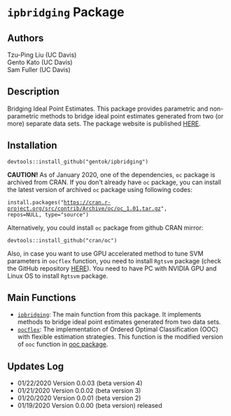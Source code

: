 # <code>ipbridging</code> Package

## Authors

Tzu-Ping Liu (UC Davis) <br>
Gento Kato (UC Davis) <br>
Sam Fuller (UC Davis)

## Description

Bridging Ideal Point Estimates. This package provides parametric and non-parametric methods to bridge ideal point estimates generated from two (or more) separate data sets. 
The package website is published [HERE](https://gentok.github.io/ipbridging/).

## Installation

<code>devtools::install_github("gentok/ipbridging")</code>

<b>CAUTION!</b> As of January 2020, one of the dependencies, <code>oc</code> package is archived from CRAN. 
If you don't already have <code>oc</code> package, you can install the latest version of archived <code>oc</code> package using following codes:

<code>install.packages("https://cran.r-project.org/src/contrib/Archive/oc/oc_1.01.tar.gz", repos=NULL, type="source")</code>

Alternatively, you could install <code>oc</code> package from github CRAN mirror:

<code>devtools::install_github("cran/oc")</code>

Also, in case you want to use GPU accelerated method to tune SVM parameters in <code>oocflex</code> function, you need to install <code>Rgtsvm</code> package (check the GitHub repository [HERE](https://github.com/Danko-Lab/Rgtsvm)). You need to have PC with NVIDIA GPU and Linux OS to install <code>Rgtsvm</code> package.

## Main Functions

* <code>[ipbridging](https://gentok.github.io/ipbridging/reference/ipbridging.html)</code>: The main function from this package. It implements methods to bridge ideal point estimates generated from two data sets.
* <code>[oocflex](https://gentok.github.io/ipbridging/reference/oocflex.html)</code>: The implementation of Ordered Optimal Classification (OOC) with flexible estimation strategies. This function is the modified version of <code>ooc</code> function in [ooc package](https://github.com/tzuliu/ooc).

## Updates Log

* 01/22/2020 Version 0.0.03 (beta version 4)
* 01/21/2020 Version 0.0.02 (beta version 3)
* 01/20/2020 Version 0.0.01 (beta version 2)
* 01/19/2020 Version 0.0.00 (beta version) released
